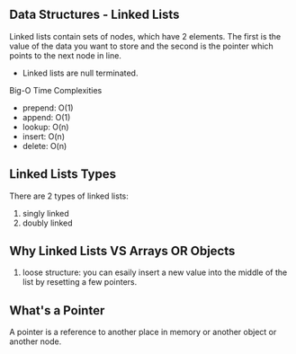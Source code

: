## Data Structures - Linked Lists

Linked lists contain sets of nodes, which have 2 elements. The first is the value of the data you want to store and the second is the pointer which points to the next node in line.

- Linked lists are null terminated.

Big-O Time Complexities

- prepend: O(1)
- append: O(1)
- lookup: O(n)
- insert: O(n)
- delete: O(n)

## Linked Lists Types

There are 2 types of linked lists:

1. singly linked
2. doubly linked

## Why Linked Lists VS Arrays OR Objects

1. loose structure: you can esaily insert a new value into the middle of the list by resetting a few pointers.

## What's a Pointer

A pointer is a reference to another place in memory or another object or another node.
